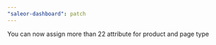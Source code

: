 ```yaml
---
"saleor-dashboard": patch
---
```


You can now assign more than 22 attribute for product and page type
